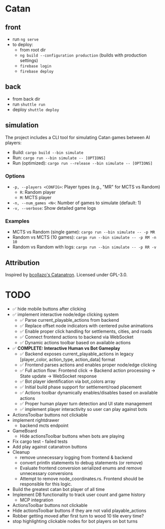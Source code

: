 # Catan

## front

- run `ng serve`
- to deploy:
  - from root dir
  - `ng build --configuration production` (builds with production settings)
  - `firebase login`
  - `firebase deploy`

## back

- from back dir
- run `shuttle run`
- deploy `shuttle deploy`

## simulation

The project includes a CLI tool for simulating Catan games between AI players:

- Build: `cargo build --bin simulate`
- Run: `cargo run --bin simulate -- [OPTIONS]`
- Run (optimized): `cargo run --release --bin simulate -- [OPTIONS]`

### Options

- `-p, --players <CONFIG>`: Player types (e.g., "MR" for MCTS vs Random)
  - `R`: Random player
  - `M`: MCTS player
- `-n, --num_games <N>`: Number of games to simulate (default: 1)
- `-v, --verbose`: Show detailed game logs

### Examples

- MCTS vs Random (single game): `cargo run --bin simulate -- -p MR`
- Random vs MCTS (10 games): `cargo run --bin simulate -- -p RM -n 10`
- Random vs Random with logs: `cargo run --bin simulate -- -p RR -v`

## Attribution

Inspired by [bcollazo's Catanatron](https://github.com/bcollazo/catanatron). Licensed under GPL-3.0.


# TODO
- ✅ hide mobile buttons after clicking
- ✅ implement interactive node/edge clicking system
  - ✅ Parse current_playable_actions from backend
  - ✅ Replace offset node indicators with centered pulse animations
  - ✅ Enable proper click handling for settlements, cities, and roads
  - ✅ Connect frontend actions to backend via WebSocket
  - ✅ Dynamic actions toolbar based on available actions
- ✅ **COMPLETE: Interactive Human vs Bot Gameplay**
  - ✅ Backend exposes current_playable_actions in legacy [player_color, action_type, action_data] format
  - ✅ Frontend parses actions and enables proper node/edge clicking
  - ✅ Full action flow: Frontend click → Backend action processing → State update → WebSocket response
  - ✅ Bot player identification via bot_colors array
  - ✅ Initial build phase support for settlement/road placement
  - ✅ Actions toolbar dynamically enables/disables based on available actions
  - ✅ Proper human player turn detection and UI state management
  - ✅ implement player interactivity so user can play against bots
- ActionsToolbar buttons not clickable
- implement rightdrawer
  - backend mcts endpoint
- GameBoard
  - Hide actionsToolbar buttons when bots are playing
- Fix cargo test - failed tests
- Add play against catanatron buttons
- Cleanup
  - remove unnecessary logging from frontend & backend
  - convert println statements to debug statements (or remove)
  - Evaluate frontend conversion serialized enums and remove unnecessary conversions
  - Attempt to remove node_coordinates.rs. Frontend should be responsible for this logic.
- Build the greatest catan bot player of all time
- Implement DB functionality to track user count and game history
  - MCP integration
- ActionsToolbar buttons not clickable
- Hide actionsToolbar buttons if they are not valid playable_actions
- Robber getting moved after first turn to wood 10 tile every time?
- stop highlighting clickable nodes for bot players on bot turns
